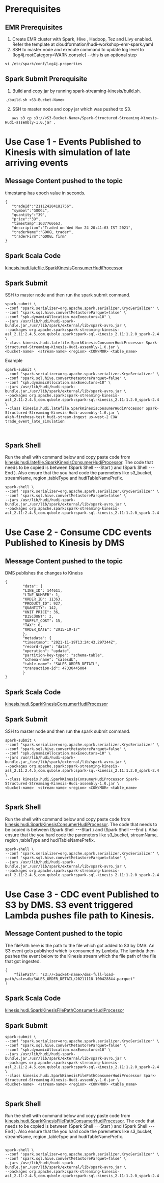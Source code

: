 
# Prerequisites
## EMR Prerequisites
1. Create EMR cluster with Spark, Hive , Hadoop, Tez and Livy enabled. Refer the template at cloudformation/hudi-workshop-emr-spark.yaml
2. SSH to master node and execute command to update log level to [log4j.rootCategory=WARN,console] --this is an optional step 

```
vi /etc/spark/conf/log4j.properties 

```
## Spark Submit Prerequisite
1. Build and copy jar by running spark-streaming-kinesis/build.sh. 
```
./build.sh <S3-Bucket-Name>
```

2. SSH to master node and copy jar which was pushed to S3.
    
```
   aws s3 cp s3://<S3-Bucket-Name>/Spark-Structured-Streaming-Kinesis-Hudi-assembly-1.0.jar .   
```

# Use Case 1 - Events Published to Kinesis with simulation of late arriving events
## Message Content pushed to the topic
timestamp has epoch value in seconds. 

```
{
   "tradeId":"211124204181756",
   "symbol":"GOOGL",
   "quantity":"39",
   "price":"39",
   "timestamp":1637766663,
   "description":"Traded on Wed Nov 24 20:41:03 IST 2021",
   "traderName":"GOOGL trader",
   "traderFirm":"GOOGL firm"
}

```
## Spark Scala Code
[kinesis.hudi.latefile.SparkKinesisConsumerHudiProcessor](src/main/scala/kinesis/hudi/latefile/SparkKinesisConsumerHudiProcessor.scala)

## Spark Submit 
SSH to master node and then run the spark submit command.

```
spark-submit \
--conf "spark.serializer=org.apache.spark.serializer.KryoSerializer" \
--conf "spark.sql.hive.convertMetastoreParquet=false" \
--conf "spk.dynamicAllocation.maxExecutors=10" \
--jars /usr/lib/hudi/hudi-spark-bundle.jar,/usr/lib/spark/external/lib/spark-avro.jar \
--packages org.apache.spark:spark-streaming-kinesis-asl_2.11:2.4.5,com.qubole.spark:spark-sql-kinesis_2.11:1.2.0_spark-2.4 \
--class kinesis.hudi.latefile.SparkKinesisConsumerHudiProcessor Spark-Structured-Streaming-Kinesis-Hudi-assembly-1.0.jar \
<bucket-name>  <stream-name> <region> <COW/MOR> <table_name>
```
Example
```
spark-submit \
--conf "spark.serializer=org.apache.spark.serializer.KryoSerializer" \
--conf "spark.sql.hive.convertMetastoreParquet=false" \
--conf "spk.dynamicAllocation.maxExecutors=10" \
--jars /usr/lib/hudi/hudi-spark-bundle.jar,/usr/lib/spark/external/lib/spark-avro.jar \
--packages org.apache.spark:spark-streaming-kinesis-asl_2.11:2.4.5,com.qubole.spark:spark-sql-kinesis_2.11:1.2.0_spark-2.4 \
--class kinesis.hudi.latefile.SparkKinesisConsumerHudiProcessor Spark-Structured-Streaming-Kinesis-Hudi-assembly-1.0.jar \
aksh-firehose-test hudi-stream-ingest us-west-2 COW trade_event_late_simulation
	
	
```

## Spark Shell
Run the shell with command below and copy paste code from   [kinesis.hudi.latefile.SparkKinesisConsumerHudiProcessor](src/main/scala/kinesis/hudi/latefile/SparkKinesisConsumerHudiProcessor.scala). The code that needs to be copied is between  (Spark Shell ---Start ) and (Spark Shell ---End ). Also ensure that the you hard code the paremeters like s3_bucket, streamName, region ,tableType and hudiTableNamePrefix.  

```
spark-shell \
--conf 'spark.serializer=org.apache.spark.serializer.KryoSerializer' \
--conf 'spark.sql.hive.convertMetastoreParquet=false' \
--jars /usr/lib/hudi/hudi-spark-bundle.jar,/usr/lib/spark/external/lib/spark-avro.jar \
--packages org.apache.spark:spark-streaming-kinesis-asl_2.11:2.4.5,com.qubole.spark:spark-sql-kinesis_2.11:1.2.0_spark-2.4
```

# Use Case 2 - Consume CDC events Published to Kinesis by DMS
    
## Message Content pushed to the topic
DMS publishes the changes to Kineiss 
```
{
		"data": {
		"LINE_ID": 144611,
		"LINE_NUMBER": 1,
		"ORDER_ID": 11363,
		"PRODUCT_ID": 927,
		"QUANTITY": 142,
		"UNIT_PRICE": 36,
		"DISCOUNT": 3,
		"SUPPLY_COST": 15,
		"TAX": 0,
		"ORDER_DATE": "2015-10-17"
		},
		"metadata": {
		"timestamp": "2021-11-19T13:24:43.297344Z",
		"record-type": "data",
		"operation": "update",
		"partition-key-type": "schema-table",
		"schema-name": "salesdb",
		"table-name": "SALES_ORDER_DETAIL",
		"transaction-id": 47330445004
		}
} 
```
## Spark Scala Code
[kinesis.hudi.SparkKinesisConsumerHudiProcessor](src/main/scala/kinesis/hudi/SparkKinesisConsumerHudiProcessor.scala)

## Spark Submit 

SSH to master node and then run the spark submit command.
```
spark-submit \
--conf "spark.serializer=org.apache.spark.serializer.KryoSerializer" \
--conf "spark.sql.hive.convertMetastoreParquet=false" \
--conf "spk.dynamicAllocation.maxExecutors=10" \
--jars /usr/lib/hudi/hudi-spark-bundle.jar,/usr/lib/spark/external/lib/spark-avro.jar \
--packages org.apache.spark:spark-streaming-kinesis-asl_2.11:2.4.5,com.qubole.spark:spark-sql-kinesis_2.11:1.2.0_spark-2.4 \
--class kinesis.hudi.SparkKinesisConsumerHudiProcessor Spark-Structured-Streaming-Kinesis-Hudi-assembly-1.0.jar \
<bucket-name>  <stream-name> <region> <COW/MOR> <table_name>
	

```
## Spark Shell
Run the shell with command below and copy paste code from   [kinesis.hudi.SparkKinesisConsumerHudiProcessor](src/main/scala/kinesis/hudi/SparkKinesisConsumerHudiProcessor.scala). The code that needs to be copied is between  (Spark Shell ---Start ) and (Spark Shell ---End ). Also ensure that the you hard code the paremeters like s3_bucket, streamName, region ,tableType and hudiTableNamePrefix.  

```
spark-shell \
--conf 'spark.serializer=org.apache.spark.serializer.KryoSerializer' \
--conf 'spark.sql.hive.convertMetastoreParquet=false' \
--jars /usr/lib/hudi/hudi-spark-bundle.jar,/usr/lib/spark/external/lib/spark-avro.jar \
--packages org.apache.spark:spark-streaming-kinesis-asl_2.11:2.4.5,com.qubole.spark:spark-sql-kinesis_2.11:1.2.0_spark-2.4

```


# Use Case 3 - CDC event Published to S3 by DMS. S3 event triggered Lambda pushes file path to Kinesis. 
## Message Content pushed to the topic
The filePath here is the path to the file which got added to S3 by DMS. An S3 event gets published which is consumed by Lambda. The lambda then pushes the event below to the Kinesis stream which the file path of the file that got ingested. 
```
{
    "filePath": "s3://<bucket-name>/dms-full-load-path/salesdb/SALES_ORDER_DETAIL/20211118-100428844.parquet"
}
```
## Spark Scala Code
[kinesis.hudi.SparkKinesisFilePathConsumerHudiProcessor](src/main/scala/kinesis/hudi/SparkKinesisFilePathConsumerHudiProcessor.scala)

## Spark Submit 
    
    
```
spark-submit \
--conf "spark.serializer=org.apache.spark.serializer.KryoSerializer" \
--conf "spark.sql.hive.convertMetastoreParquet=false" \
--conf "spk.dynamicAllocation.maxExecutors=10" \
--jars /usr/lib/hudi/hudi-spark-bundle.jar,/usr/lib/spark/external/lib/spark-avro.jar \
--packages org.apache.spark:spark-streaming-kinesis-asl_2.11:2.4.5,com.qubole.spark:spark-sql-kinesis_2.11:1.2.0_spark-2.4 \
--class kinesis.hudi.SparkKinesisFilePathConsumerHudiProcessor Spark-Structured-Streaming-Kinesis-Hudi-assembly-1.0.jar \
<bucket-name>  <stream-name> <region> <COW/MOR> <table_name>
	

```

## Spark Shell

Run the shell with command below and copy paste code from   [kinesis.hudi.SparkKinesisFilePathConsumerHudiProcessor](src/main/scala/kinesis/hudi/SparkKinesisFilePathConsumerHudiProcessor.scala). The code that needs to be copied is between  (Spark Shell ---Start ) and (Spark Shell ---End ). Also ensure that the you hard code the paremeters like s3_bucket, streamName, region ,tableType and hudiTableNamePrefix.  

```

spark-shell \
--conf 'spark.serializer=org.apache.spark.serializer.KryoSerializer' \
--conf 'spark.sql.hive.convertMetastoreParquet=false' \
--jars /usr/lib/hudi/hudi-spark-bundle.jar,/usr/lib/spark/external/lib/spark-avro.jar \
--packages org.apache.spark:spark-streaming-kinesis-asl_2.11:2.4.5,com.qubole.spark:spark-sql-kinesis_2.11:1.2.0_spark-2.4
```
